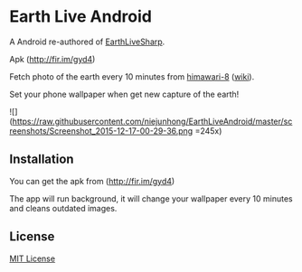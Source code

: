 Earth Live Android
=======
A Android re-authored of [EarthLiveSharp](https://github.com/bitdust/EarthLiveSharp).

Apk (http://fir.im/gyd4)

Fetch photo of the earth every 10 minutes from [himawari-8](http://himawari8.nict.go.jp/) ([wiki](https://en.wikipedia.org/wiki/Himawari_8)).

Set your phone wallpaper when get new capture of the earth!

![](https://raw.githubusercontent.com/niejunhong/EarthLiveAndroid/master/screenshots/Screenshot_2015-12-17-00-29-36.png =245x)

## Installation

You can get the apk from (http://fir.im/gyd4)

The app will run background, it will change your wallpaper every 10 minutes and cleans outdated images.

## License

[MIT License](LICENSE)
